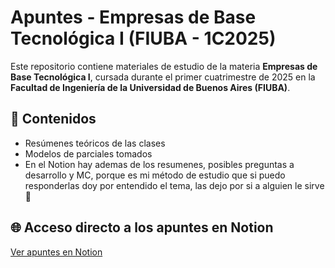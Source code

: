 # Apuntes - Empresas de Base Tecnológica I (FIUBA - 1C2025)

Este repositorio contiene materiales de estudio de la materia **Empresas de Base Tecnológica I**, cursada durante el primer cuatrimestre de 2025 en la **Facultad de Ingeniería de la Universidad de Buenos Aires (FIUBA)**.

## 📒 Contenidos

- Resúmenes teóricos de las clases
- Modelos de parciales tomados
- En el Notion hay ademas de los resumenes, posibles preguntas a desarrollo y MC, porque es mi método de estudio que si puedo responderlas doy por entendido el tema, las dejo por si a alguien le sirve 🤗

## 🌐 Acceso directo a los apuntes en Notion

[Ver apuntes en Notion](https://www.notion.so/Empresas-de-Base-Tecnol-gica-1f478847c24881cabfd2d92ba0611100?source=copy_link)
